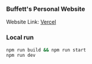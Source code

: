 ### Buffett's Personal Website

Website Link: [Vercel](https://buffett0323-github-io.vercel.app/about)

### Local run
```bash
npm run build && npm run start
npm run dev
```
